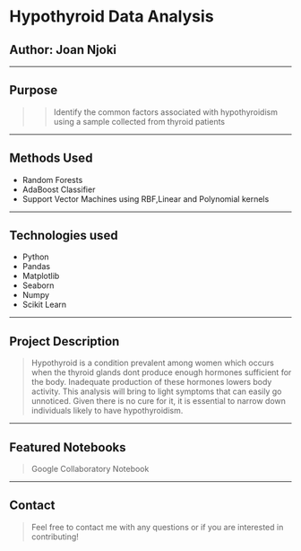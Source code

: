 # Hypothyroid Data Analysis



Author: **Joan Njoki**
---
---
## Purpose
 >> Identify the common factors associated with hypothyroidism using a sample collected from thyroid patients
---
## Methods Used
 * Random Forests
* AdaBoost Classifier
* Support Vector Machines using RBF,Linear and Polynomial kernels
---
## Technologies used
* Python
 * Pandas
* Matplotlib
* Seaborn
* Numpy
* Scikit Learn
---
## Project Description
>Hypothyroid is a condition prevalent among women which occurs when the thyroid glands dont produce enough hormones sufficient for the body. Inadequate production of these hormones lowers body activity. This analysis will bring to light symptoms that can easily go unnoticed. Given there is no cure for it, it is essential to narrow down individuals likely to have hypothyroidism.

---
## Featured Notebooks
>Google Collaboratory Notebook
---
## Contact
>Feel free to contact me  with any questions or if you are interested in contributing!
